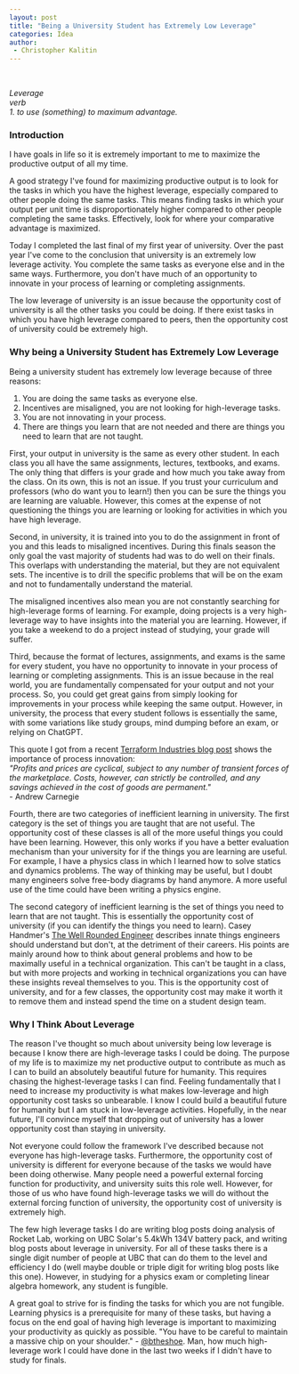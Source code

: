 ```yaml
---
layout: post
title: "Being a University Student has Extremely Low Leverage"
categories: Idea
author:
 - Christopher Kalitin
---
```

<head>
    <meta property="og:image" content="{{site.url}}/assets/images/jevons-learning-rate/notebook.jpg">
</head>

<i>Leverage</i>  
<i>verb</i>    
<i>1. to use (something) to maximum advantage.</i>  

### <b>Introduction</b>

I have goals in life so it is extremely important to me to maximize the productive output of all my time.

A good strategy I've found for maximizing productive output is to look for the tasks in which you have the highest leverage, especially compared to other people doing the same tasks. This means finding tasks in which your output per unit time is disproportionately higher compared to other people completing the same tasks. Effectively, look for where your comparative advantage is maximized.

Today I completed the last final of my first year of university. Over the past year I've come to the conclusion that university is an extremely low leverage activity. You complete the same tasks as everyone else and in the same ways. Furthermore, you don't have much of an opportunity to innovate in your process of learning or completing assignments.

The low leverage of university is an issue because the opportunity cost of university is all the other tasks you could be doing. If there exist tasks in which you have high leverage compared to peers, then the opportunity cost of university could be extremely high.

### <b>Why being a University Student has Extremely Low Leverage</b>

Being a university student has extremely low leverage because of three reasons:
1. You are doing the same tasks as everyone else.
2. Incentives are misaligned, you are not looking for high-leverage tasks.
2. You are not innovating in your process.
3. There are things you learn that are not needed and there are things you need to learn that are not taught.

First, your output in university is the same as every other student. In each class you all have the same assignments, lectures, textbooks, and exams. The only thing that differs is your grade and how much you take away from the class. On its own, this is not an issue. If you trust your curriculum and professors (who do want you to learn!) then you can be sure the things you are learning are valuable. However, this comes at the expense of not questioning the things you are learning or looking for activities in which you have high leverage.

Second, in university, it is trained into you to do the assignment in front of you and this leads to misaligned incentives. During this finals season the only goal the vast majority of students had was to do well on their finals. This overlaps with understanding the material, but they are not equivalent sets. The incentive is to drill the specific problems that will be on the exam and not to fundamentally understand the material.

The misaligned incentives also mean you are not constantly searching for high-leverage forms of learning. For example, doing projects is a very high-leverage way to have insights into the material you are learning. However, if you take a weekend to do a project instead of studying, your grade will suffer.

Third, because the format of lectures, assignments, and exams is the same for every student, you have no opportunity to innovate in your process of learning or completing assignments. This is an issue because in the real world, you are fundamentally compensated for your output and not your process. So, you could get great gains from simply looking for improvements in your process while keeping the same output. However, in university, the process that every student follows is essentially the same, with some variations like study groups, mind dumping before an exam, or relying on ChatGPT. 

This quote I got from a recent [Terraform Industries blog post](https://terraformindustries.wordpress.com/2025/03/25/no-excuses-how-to-build-scale-and-win-in-hard-tech/) shows the importance of process innovation:  
<i>"Profits and prices are cyclical, subject to any number of transient forces of the marketplace. Costs, however, can strictly be controlled, and any savings achieved in the cost of goods are permanent."</i>  
\- Andrew Carnegie  

Fourth, there are two categories of inefficient learning in university. The first category is the set of things you are taught that are not useful. The opportunity cost of these classes is all of the more useful things you could have been learning. However, this only works if you have a better evaluation mechanism than your university for if the things you are learning are useful. For example, I have a physics class in which I learned how to solve statics and dynamics problems. The way of thinking may be useful, but I doubt many engineers solve free-body diagrams by hand anymore. A more useful use of the time could have been writing a physics engine.

The second category of inefficient learning is the set of things you need to learn that are not taught. This is essentially the opportunity cost of university (if you can identify the things you need to learn). Casey Handmer's [The Well Rounded Engineer](https://caseyhandmer.wordpress.com/2024/01/30/the-well-rounded-engineer/) describes innate things engineers should understand but don't, at the detriment of their careers. His points are mainly around how to think about general problems and how to be maximally useful in a technical organization. This can't be taught in a class, but with more projects and working in technical organizations you can have these insights reveal themselves to you. This is the opportunity cost of university, and for a few classes, the opportunity cost may make it worth it to remove them and instead spend the time on a student design team. 

### <b>Why I Think About Leverage</b>

The reason I've thought so much about university being low leverage is because I know there are high-leverage tasks I could be doing. The purpose of my life is to maximize my net productive output to contribute as much as I can to build an absolutely beautiful future for humanity. This requires chasing the highest-leverage tasks I can find. Feeling fundamentally that I need to increase my productivity is what makes low-leverage and high opportunity cost tasks so unbearable. I know I could build a beautiful future for humanity but I am stuck in low-leverage activities. Hopefully, in the near future, I'll convince myself that dropping out of university has a lower opportunity cost than staying in university.

Not everyone could follow the framework I've described because not everyone has high-leverage tasks. Furthermore, the opportunity cost of university is different for everyone because of the tasks we would have been doing otherwise. Many people need a powerful external forcing function for productivity, and university suits this role well. However, for those of us who have found high-leverage tasks we will do without the external forcing function of university, the opportunity cost of university is extremely high.

The few high leverage tasks I do are writing blog posts doing analysis of Rocket Lab, working on UBC Solar's 5.4kWh 134V battery pack, and writing blog posts about leverage in university. For all of these tasks there is a single digit number of people at UBC that can do them to the level and efficiency I do (well maybe double or triple digit for writing blog posts like this one). However, in studying for a physics exam or completing linear algebra homework, any student is fungible. 

A great goal to strive for is finding the tasks for which you are not fungible. Learning physics is a prerequisite for many of these tasks, but having a focus on the end goal of having high leverage is important to maximizing your productivity as quickly as possible. "You have to be careful to maintain a massive chip on your shoulder." - [@btheshoe](https://x.com/btheshoe/status/1807520518704427409). Man, how much high-leverage work I could have done in the last two weeks if I didn't have to study for finals. 
